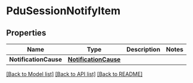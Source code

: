 # PduSessionNotifyItem

## Properties
Name | Type | Description | Notes
------------ | ------------- | ------------- | -------------
**NotificationCause** | [**NotificationCause**](NotificationCause.md) |  | 

[[Back to Model list]](../README.md#documentation-for-models) [[Back to API list]](../README.md#documentation-for-api-endpoints) [[Back to README]](../README.md)


